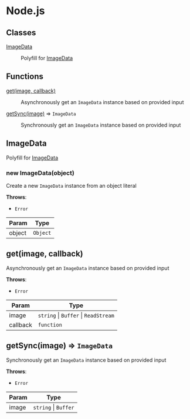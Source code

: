 # Node.js

## Classes

<dl>
    <dt>
        <a href="#ImageData">ImageData</a>
    </dt>
    <dd>
        <p>Polyfill for <a href="https://developer.mozilla.org/en-US/docs/Web/API/ImageData">ImageData</a></p>
    </dd>
</dl>

## Functions

<dl>
    <dt>
        <a href="#get">get(image, callback)</a>
    </dt>
    <dd>
        <p>Asynchronously get an <code>ImageData</code> instance based on provided input</p>
    </dd>
    <dt>
        <a href="#getSync">getSync(image)</a> ⇒ <code>ImageData</code>
    </dt>
    <dd>
        <p>Synchronously get an <code>ImageData</code> instance based on provided input</p>
    </dd>
</dl>

<a name="ImageData"></a>

## ImageData
Polyfill for [ImageData](https://developer.mozilla.org/en-US/docs/Web/API/ImageData)

<a name="new_ImageData"></a>

### new ImageData(object)
Create a new `ImageData` instance from an object literal

**Throws**:

- `Error` 

| Param | Type |
| --- | --- |
| object | `Object` |

<a name="get"></a>

## get(image, callback)
Asynchronously get an `ImageData` instance based on provided input

**Throws**:

- `Error` 

| Param | Type |
| --- | --- |
| image | `string` \| `Buffer` \| `ReadStream` | 
| callback | `function` | 

<a name="getSync"></a>

## getSync(image) ⇒ `ImageData`
Synchronously get an `ImageData` instance based on provided input

**Throws**:

- `Error` 

| Param | Type |
| --- | --- |
| image | `string` \| `Buffer` |
